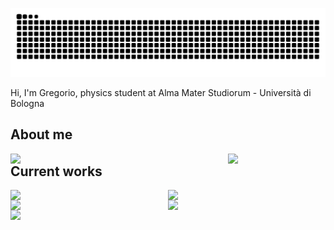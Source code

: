 <a href="https://www.youtube.com/watch?v=dQw4w9WgXcQ&ab_channel=RickAstley">![github contribution grid snake animation](https://raw.githubusercontent.com/grufoony/grufoony/output/github-contribution-grid-snake-dark.svg#gh-dark-mode-only)</a>

Hi, I'm Gregorio, physics student at Alma Mater Studiorum - Università di Bologna

## About me
<!-- previous code -->
<!-- [![Grufoony's GitHub stats](https://github-readme-stats.vercel.app/api?username=Grufoony&show_icons=true&theme=dark)](https://github.com/anuraghazra/github-readme-stats) -->

<!-- [![Top Langs](https://github-readme-stats.vercel.app/api/top-langs/?username=Grufoony&hide=jupyter%20notebook&theme=dark)](https://github.com/anuraghazra/github-readme-stats) -->

<img align="left" width=69% src="https://github-readme-stats.vercel.app/api?username=Grufoony&show_icons=true&theme=dark" />
<img align="left" width=30.33% src="https://github-readme-stats.vercel.app/api/top-langs/?username=Grufoony&hide=jupyter%20notebook&theme=dark" />

## Current works
<a href="https://github.com/Grufoony/TrafficFlowDynamicsModel">
  <img align="left" width=50% src="https://github-readme-stats.vercel.app/api/pin/?username=Grufoony&repo=TrafficFlowDynamicsModel&title_color=fff&icon_color=79ff97&text_color=9f9f9f&bg_color=151515" />
</a>

<a href="https://github.com/SimonB00/WealthDistributionModel">
  <img align="left" width=50% src="https://github-readme-stats.vercel.app/api/pin/?username=SimonB00&repo=WealthDistributionModel&title_color=fff&icon_color=79ff97&text_color=9f9f9f&bg_color=151515" />
</a>

<a href="https://github.com/Grufoony/Physics_Unibo">
  <img align="left" width=50% src="https://github-readme-stats.vercel.app/api/pin/?username=Grufoony&repo=Physics_Unibo&title_color=fff&icon_color=79ff97&text_color=9f9f9f&bg_color=151515" />
</a>

<a href="https://github.com/Grufoony/Fisica_Unibo">
  <img align="left" width=50% src="https://github-readme-stats.vercel.app/api/pin/?username=Grufoony&repo=Fisica_Unibo&title_color=fff&icon_color=79ff97&text_color=9f9f9f&bg_color=151515" />
</a>

<a href="https://github.com/RiccardoBarbieri/the_unibot">
  <img align="left" width=50% src="https://github-readme-stats.vercel.app/api/pin/?username=RiccardoBarbieri&repo=the_unibot&title_color=fff&icon_color=79ff97&text_color=9f9f9f&bg_color=151515" />
</a>

